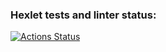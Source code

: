 ### Hexlet tests and linter status:
[![Actions Status](https://github.com/ipsdv/qa-engineer-project-85/workflows/hexlet-check/badge.svg)](https://github.com/ipsdv/qa-engineer-project-85/actions)